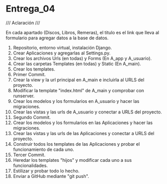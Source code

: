 # Entrega_04
/// Aclaración ///

En cada apartado (Discos, Libros, Remeras), el titulo es el link que lleva al formulario para agregar datos a la base de datos.

1. Repositorio, entorno virtual, instalación Django.
2. Crear Aplicaciones y agregarlas al Settings.py.
3. Crear los archivos Urls (en todas) y Forms (En A_app y A_usuario).
4. Crear las carpetas Templates (en todas) y Static (En A_main).
5. Crear los templates.
6. Primer Commit.
7. Crear la view y la url principal en A_main e incluirla al URLS del proyecto.
8. Modificar la template "index.html" de A_main y comprobar con runserver.
9. Crear los modelos y los formularios en A_usuario y hacer las migraciones.
10. Crear las vistas y las urls de A_usuario y conectar a URLS del proyecto.
11. Segundo Commit.
12. Crear los modelos y los formularios en las Aplicaciones y hacer las migraciones.
13. Crear las vistas y las urls de las Aplicaciones y conectar a URLS del proyecto.
14. Construir todos los templates de las Aplicaciones y probar el funcionamiento de cada uno.
15. Tercer Commit.
16. Heredar los templates "hijos" y modificar cada uno a sus funcionalidades.
17. Estilizar y probar todo lo hecho.
18. Enviar a GitHub mediante "git push".